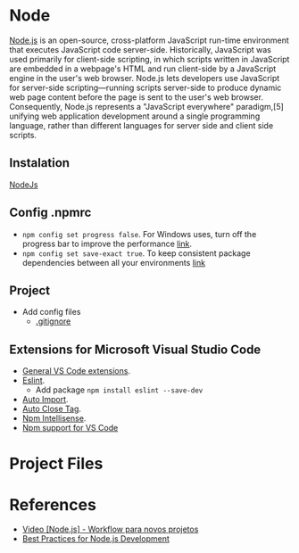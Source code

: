 # Node

[Node.js](https://en.wikipedia.org/wiki/Node.js) is an open-source, cross-platform JavaScript run-time environment that executes JavaScript code server-side. Historically, JavaScript was used primarily for client-side scripting, in which scripts written in JavaScript are embedded in a webpage's HTML and run client-side by a JavaScript engine in the user's web browser. Node.js lets developers use JavaScript for server-side scripting—running scripts server-side to produce dynamic web page content before the page is sent to the user's web browser. Consequently, Node.js represents a "JavaScript everywhere" paradigm,[5] unifying web application development around a single programming language, rather than different languages for server side and client side scripts.

## Instalation

[NodeJs](https://nodejs.org/en/)

## Config .npmrc

* `npm config set progress false`. For Windows uses, turn off the progress bar to improve the performance [link](https://www.youtube.com/watch?v=uasNZldNPys#t=25m45s).
* `npm config set save-exact true`. To keep consistent package dependencies between all your environments [link](https://devcenter.heroku.com/articles/node-best-practices)

## Project

* Add config files
  * [.gitignore](https://www.gitignore.io/api/node)

## Extensions for Microsoft Visual Studio Code

* [General VS Code extensions](vs-code.md).
* [Eslint](https://marketplace.visualstudio.com/items?itemName=dbaeumer.vscode-eslint).
  * Add package `npm install eslint --save-dev`
* [Auto Import](https://marketplace.visualstudio.com/items?itemName=steoates.autoimport).
* [Auto Close Tag](https://marketplace.visualstudio.com/items?itemName=formulahendry.auto-close-tag).
* [Npm Intellisense](https://marketplace.visualstudio.com/items?itemName=christian-kohler.npm-intellisense).
* [Npm support for VS Code](https://marketplace.visualstudio.com/items?itemName=eg2.vscode-npm-script)

# Project Files

# References

* [Video [Node.js] - Workflow para novos projetos](https://www.youtube.com/watch?v=uasNZldNPys)
* [Best Practices for Node.js Development](https://devcenter.heroku.com/articles/node-best-practices)

